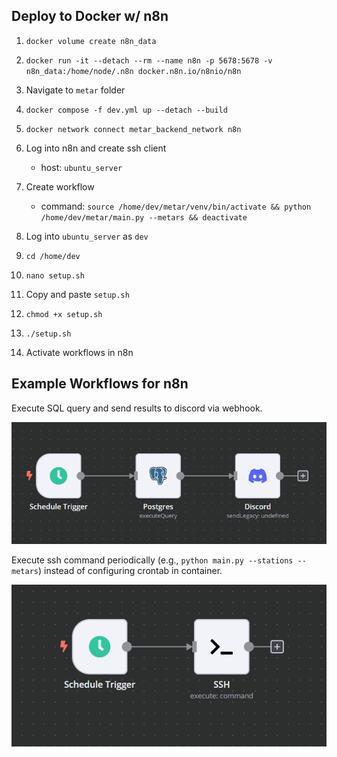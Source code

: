 ## Deploy to Docker w/ n8n

1. `docker volume create n8n_data`

2. `docker run -it --detach --rm --name n8n -p 5678:5678 -v n8n_data:/home/node/.n8n docker.n8n.io/n8nio/n8n`

3. Navigate to `metar` folder

4. `docker compose -f dev.yml up --detach --build`

5. `docker network connect metar_backend_network n8n`

6. Log into n8n and create ssh client

    - host: `ubuntu_server`

7. Create workflow

    - command: `source /home/dev/metar/venv/bin/activate && python /home/dev/metar/main.py --metars && deactivate`

8. Log into `ubuntu_server` as `dev`

9. `cd /home/dev`

10. `nano setup.sh`

11. Copy and paste `setup.sh`

12. `chmod +x setup.sh`

13. `./setup.sh`

14. Activate workflows in n8n

## Example Workflows for n8n

Execute SQL query and send results to discord via webhook.

![alt text](workflow1.png)

Execute ssh command periodically (e.g., `python main.py --stations --metars`) instead of configuring crontab in container.

![alt text](workflow2.png)
